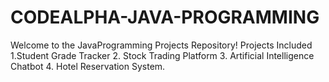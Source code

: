 # CODEALPHA-JAVA-PROGRAMMING
Welcome to the JavaProgramming Projects Repository! Projects Included 1.Student Grade Tracker 2. Stock Trading Platform 3. Artificial Intelligence Chatbot 4. Hotel Reservation System.
